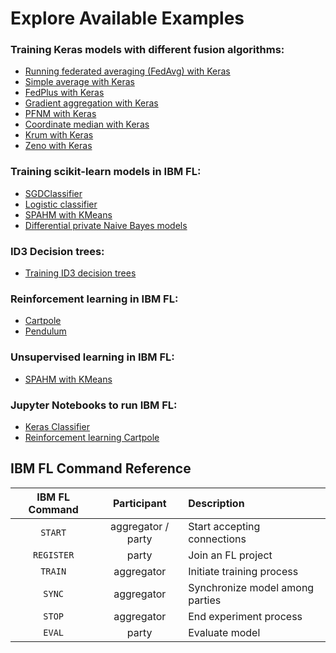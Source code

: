 # Explore Available Examples

### Training Keras models with different fusion algorithms:
* [Running federated averaging (FedAvg) with Keras](fedavg)
* [Simple average with Keras](keras_classifier)
* [FedPlus with Keras](fedplus)
* [Gradient aggregation with Keras](keras_gradient_aggregation)
* [PFNM with Keras](pfnm)
* [Coordinate median with Keras](coordinate_median)
* [Krum with Keras](krum)
* [Zeno with Keras](zeno)


### Training scikit-learn models in IBM FL:
* [SGDClassifier](sklearn_sgdclassifier)
* [Logistic classifier](sklearn_logclassification)
* [SPAHM with KMeans](spahm)
* [Differential private Naive Bayes models](naive_bayes)

### ID3 Decision trees:
* [Training ID3 decision trees](id3_dt)

### Reinforcement learning in IBM FL:
* [Cartpole](rl_cartpole)
* [Pendulum](rl_pendulum)

### Unsupervised learning in IBM FL:
* [SPAHM with KMeans](spahm)

### Jupyter Notebooks to run IBM FL:
* [Keras Classifier](keras_classifier)
* [Reinforcement learning Cartpole](rl_cartpole)

## IBM FL Command Reference


| IBM FL Command | Participant | Description |
| :-----------: | :-----------: | :----------- |
| `START` | aggregator / party | Start accepting connections|
| `REGISTER` | party | Join an FL project |
| `TRAIN` | aggregator | Initiate training process |
| `SYNC` | aggregator | Synchronize model among parties |
| `STOP` | aggregator | End experiment process |
| `EVAL` | party | Evaluate model |

